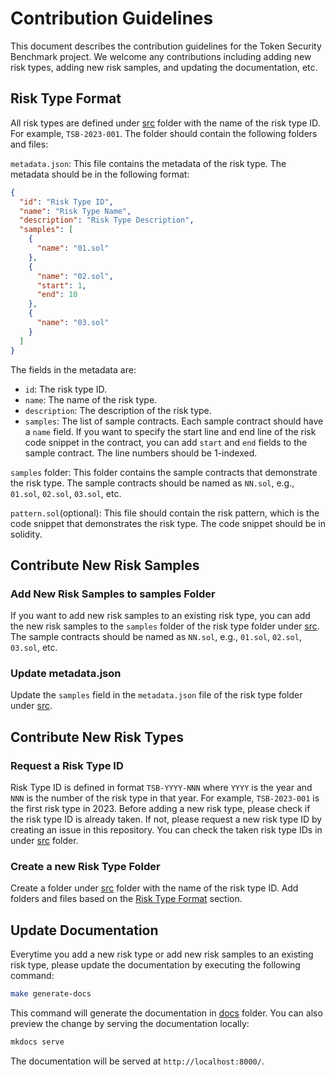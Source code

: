 # Contribution Guidelines

This document describes the contribution guidelines for the Token Security Benchmark project. We welcome any contributions including adding new risk types, adding new risk samples, and updating the documentation, etc.

## Risk Type Format

All risk types are defined under [src](https://github.com/cryptousersecurity/token-security-benchmark/tree/main/src) folder with the name of the risk type ID. For example, `TSB-2023-001`. The folder should contain the following folders and files:

`metadata.json`: This file contains the metadata of the risk type. The metadata should be in the following format:
```json
{
  "id": "Risk Type ID",
  "name": "Risk Type Name",
  "description": "Risk Type Description",
  "samples": [
    {
      "name": "01.sol"
    },
    {
      "name": "02.sol",
      "start": 1,
      "end": 10
    },
    {
      "name": "03.sol"
    }
  ]
}
```
The fields in the metadata are:

- `id`: The risk type ID.
- `name`: The name of the risk type.
- `description`: The description of the risk type.
- `samples`: The list of sample contracts. Each sample contract should have a `name` field. If you want to specify the start line and end line of the risk code snippet in the contract, you can add `start` and `end` fields to the sample contract. The line numbers should be 1-indexed.

`samples` folder: This folder contains the sample contracts that demonstrate the risk type. The sample contracts should be named as `NN.sol`, e.g., `01.sol`, `02.sol`, `03.sol`, etc.

`pattern.sol`(optional): This file should contain the risk pattern, which is the code snippet that demonstrates the risk type. The code snippet should be in solidity.

## Contribute New Risk Samples

### Add New Risk Samples to samples Folder

If you want to add new risk samples to an existing risk type, you can add the new risk samples to the `samples` folder of the risk type folder under [src](https://github.com/cryptousersecurity/token-security-benchmark/tree/main/src). The sample contracts should be named as `NN.sol`, e.g., `01.sol`, `02.sol`, `03.sol`, etc.

### Update metadata.json

Update the `samples` field in the `metadata.json` file of the risk type folder under [src](https://github.com/cryptousersecurity/token-security-benchmark/tree/main/src).

## Contribute New Risk Types

### Request a Risk Type ID

Risk Type ID is defined in format `TSB-YYYY-NNN` where `YYYY` is the year and `NNN` is the number of the risk type in that year. For example, `TSB-2023-001` is the first risk type in 2023.
Before adding a new risk type, please check if the risk type ID is already taken. If not, please request a new risk type ID by creating an issue in this repository. You can check the taken risk type IDs in under [src](https://github.com/cryptousersecurity/token-security-benchmark/tree/main/src) folder.

### Create a new Risk Type Folder

Create a folder under [src](https://github.com/cryptousersecurity/token-security-benchmark/tree/main/src) folder with the name of the risk type ID. Add folders and files based on the [Risk Type Format](#risk-type-format) section.

## Update Documentation
Everytime you add a new risk type or add new risk samples to an existing risk type, please update the documentation by executing the following command:
```bash
make generate-docs
```
This command will generate the documentation in [docs](https://github.com/cryptousersecurity/token-security-benchmark/tree/main/docs) folder.
You can also preview the change by serving the documentation locally:
```bash
mkdocs serve
```
The documentation will be served at `http://localhost:8000/`.
